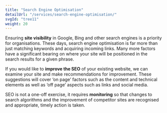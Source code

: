 ```yaml
---
title: "Search Engine Optimisation"
detailUrl: "/services/search-engine-optimisation/"
svgId: "tree11"
weight: 20
---
```


Ensuring **site visibility** in Google, Bing and other search engines is a priority for organisations. These days, search engine optimisation is far more than just matching keywords and acquiring incoming links. Many more factors have a significant bearing on where your site will be positioned in the search results for a given phrase.

If you would like to **improve the SEO** of your existing website, we can examine your site and make recommendations for improvement. These suggestions will cover ‘on page’ factors such as the content and technical elements as well as ‘off page’ aspects such as links and social media.

SEO is not a one-off exercise, it requires **monitoring** so that changes to search algorithms and the improvement of competitor sites are recognised and appropriate, timely action is taken.

